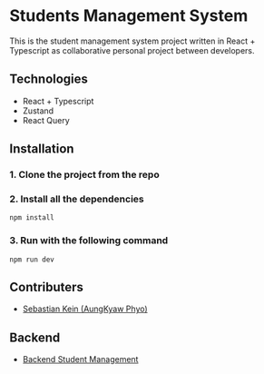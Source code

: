 # Students Management System

This is the student management system project written in React + Typescript as collaborative personal project between developers.

## Technologies

- React + Typescript
- Zustand
- React Query

## Installation

### 1. Clone the project from the repo

### 2. Install all the dependencies

    npm install

### 3. Run with the following command

    npm run dev

## Contributers

- [Sebastian Kein (AungKyaw Phyo)](https://github.com/AungKyawPhyo1142)

## Backend
- [Backend Student Management](https://github.com/AungKyawPhyo1142/be-students-management-system)

